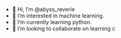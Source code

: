 - 👋 Hi, I’m @abyss_reverie
- 👀 I’m interested in machine learning.
- 🌱 I’m currently learning python.
- 💞️ I’m looking to collaborate on learning c

